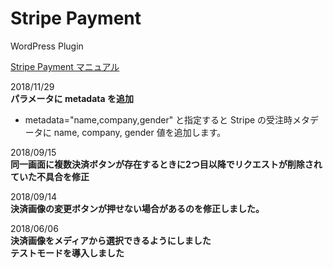 # Stripe Payment
WordPress Plugin

[Stripe Payment マニュアル](https://gt1.xyz/stripe-payment-manual/)

2018/11/29<br>
**パラメータに metadata を追加**
+ metadata="name,company,gender" と指定すると Stripe の受注時メタデータに name, company, gender 値を追加します。

2018/09/15<br>
**同一画面に複数決済ボタンが存在するときに2つ目以降でリクエストが削除されていた不具合を修正**

2018/09/14<br>
**決済画像の変更ボタンが押せない場合があるのを修正しました。**

2018/06/06<br>
**決済画像をメディアから選択できるようにしました**<br>
**テストモードを導入しました**

